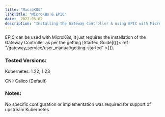 ```yaml
---
title: "MicroK8s"
linkTitle: "MicroK8s & EPIC"
date:  2022-06-02
description: "Installing the Gateway Controller & using EPIC with Microk8s"
---
```



EPIC can be used with MicroK8s, it just requires the installation of the Gateway Controller as per the getting [Started Guide]({{< ref "/gateway_service/user_manual/getting-started" >}}).


### Tested Versions:

Kubernetes: 1.22, 1.23

CNI: Calico (Default)

### Notes:
  

No specific configuration or implementation was required for support of upstream Kubernetes